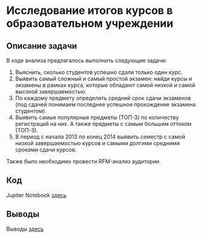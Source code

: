 # Исследование итогов курсов в образовательном учреждении
## Описание задачи 
В ходе анализа предлагалось выполнить следующие задачи:
1. Выяснить, сколько студентов успешно сдали только один курс.
2. Выявить самый сложный и самый простой экзамен: найди курсы и экзамены в рамках курса, которые обладают самой низкой и самой высокой завершаемостью.
3. По каждому предмету определить средний срок сдачи экзаменов (под сдачей понимаем последнее успешное прохождение экзамена студентом).
4. Выявить самые популярные предметы (ТОП-3) по количеству регистраций на них. А также предметы с самым большим оттоком (ТОП-3).
5. В период с начала 2013 по конец 2014 выявить семестр с самой низкой завершаемостью курсов и самыми долгими средними сроками сдачи курсов.

Также было необходимо провести RFM-анализ аудитории.

## Код
Jupiter Notebook [здесь](https://github.com/ValeriaGlushkova/E-learning/blob/main/e-learning.ipynb)
## Выводы
Выводы [здесь](https://github.com/ValeriaGlushkova/E-learning/blob/main/insights.md) 
  
